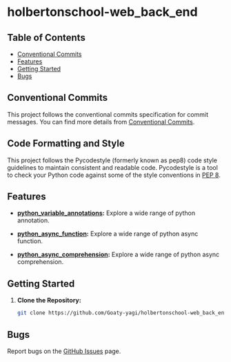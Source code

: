 # holbertonschool-web_back_end



## Table of Contents
- [Conventional Commits](#conventional-commits)
- [Features](#features)
- [Getting Started](#getting-started)
- [Bugs](#bugs)

## Conventional Commits
This project follows the conventional commits specification for commit messages.
You can find more details from [Conventional Commits](https://github.com/Goaty-yagi/holbertonschool-web_back_end/blob/main/CONVENTIONAL_COMMITS.md).

## Code Formatting and Style
This project follows the Pycodestyle (formerly known as pep8) code style guidelines to maintain consistent and readable code. Pycodestyle is a tool to check your Python code against some of the style conventions in [PEP 8](https://www.python.org/dev/peps/pep-0008/).

## Features

- **[python_variable_annotations](https://github.com/Goaty-yagi/holbertonschool-web_back_end/tree/main/python_variable_annotations):** Explore a wide range of python annotation.


- **[python_async_function](https://github.com/Goaty-yagi/holbertonschool-web_back_end/tree/main/python_async_function):** Explore a wide range of python async function.

- **[python_async_comprehension](https://github.com/Goaty-yagi/holbertonschool-web_back_end/tree/main/python_async_comprehension):** Explore a wide range of python async comprehension.




## Getting Started

1. **Clone the Repository:**
   ```bash
   git clone https://github.com/Goaty-yagi/holbertonschool-web_back_end
   ```

## Bugs
Report bugs on the [GitHub Issues](https://github.com/Goaty-yagi/holbertonschool-web_back_end/issues) page.
